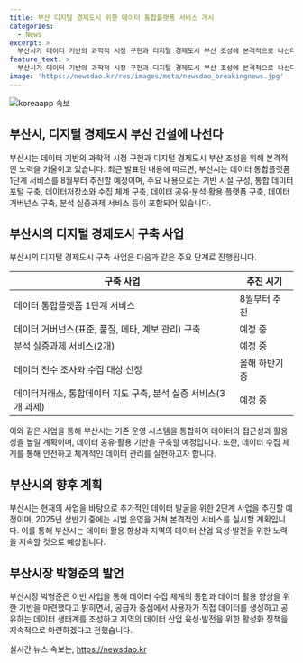 ```yaml
---
title: 부산 디지털 경제도시 위한 데이터 통합플랫폼 서비스 개시
categories:
  - News
excerpt: >
  부산시가 데이터 기반의 과학적 시정 구현과 디지털 경제도시 부산 조성에 본격적으로 나선다. 8월부터 시범 운영될 데이터 통합플랫폼은 기반 시설 구성, 데이터 저장소와 수집 체계 구축, 데이터 공유·분석·활용 플랫폼 구축 등을 포함한다. 시는 데이터의 접근성과 활용성을 높인다는 목표로 공모와 이벤트를 통해 참여를 독려하고, 2025년까지 선순환 데이터 생태계 조성 및 데이터 산업 육성을 계획하고 있다.
feature_text: >
  부산시가 데이터 기반의 과학적 시정 구현과 디지털 경제도시 부산 조성에 본격적으로 나선다. 8월부터 시범 운영될 데이터 통합플랫폼은 기반 시설 구성, 데이터 저장소와 수집 체계 구축, 데이터 공유·분석·활용 플랫폼 구축 등을 포함한다. 시는 데이터의 접근성과 활용성을 높인다는 목표로 공모와 이벤트를 통해 참여를 독려하고, 2025년까지 선순환 데이터 생태계 조성 및 데이터 산업 육성을 계획하고 있다.
image: 'https://newsdao.kr/res/images/meta/newsdao_breakingnews.jpg'
---
```


<p><img src="httpss://newsdao.kr/res/images/meta/newsdao_breakingnews.jpg" alt="koreaapp 속보" /></p>

<h2>부산시, 디지털 경제도시 부산 건설에 나선다</h2>

<p data-ke-size="size16">부산시는 데이터 기반의 과학적 시정 구현과 디지털 경제도시 부산 조성을 위해 본격적인 노력을 기울이고 있습니다. 최근 발표된 내용에 따르면, 부산시는 데이터 통합플랫폼 1단계 서비스를 8월부터 추진할 예정이며, 주요 내용으로는 기반 시설 구성, 통합 데이터 포털 구축, 데이터저장소와 수집 체계 구축, 데이터 공유·분석·활용 플랫폼 구축, 데이터 거버넌스 구축, 분석 실증과제 서비스 등이 포함되어 있습니다.</p>

<h2 data-ke-size="size26">부산시의 디지털 경제도시 구축 사업</h2>

<p data-ke-size="size16">부산시의 디지털 경제도시 구축 사업은 다음과 같은 주요 단계로 진행됩니다.</p>

<table>
    <thead>
        <tr>
            <th><b>구축 사업</b></th>
            <th><b>추진 시기</b></th>
        </tr>
    </thead>
    <tbody>
        <tr>
            <td>데이터 통합플랫폼 1단계 서비스</td>
            <td>8월부터 추진</td>
        </tr>
        <tr>
            <td>데이터 거버넌스(표준, 품질, 메타, 계보 관리) 구축</td>
            <td>예정 중</td>
        </tr>
        <tr>
            <td>분석 실증과제 서비스(2개)</td>
            <td>예정 중</td>
        </tr>
        <tr>
            <td>데이터 전수 조사와 수집 대상 선정</td>
            <td>올해 하반기 중</td>
        </tr>
        <tr>
            <td>데이터거래소, 통합데이터 지도 구축, 분석 실증 서비스(3개 과제)</td>
            <td>예정 중</td>
        </tr>
    </tbody>
</table>

<p data-ke-size="size16">이와 같은 사업을 통해 부산시는 기존 운영 시스템을 통합하여 데이터의 접근성과 활용성을 높일 계획이며, 데이터 공유·활용 기반을 구축할 예정입니다. 또한, 데이터 수집 체계를 통해 안전하고 체계적인 데이터 관리를 실현하고자 합니다.</p>

<h2 data-ke-size="size26">부산시의 향후 계획</h2>

<p data-ke-size="size16">부산시는 현재의 사업을 바탕으로 추가적인 데이터 발굴을 위한 2단계 사업을 추진할 예정이며, 2025년 상반기 중에는 시범 운영을 거쳐 본격적인 서비스를 실시할 계획입니다. 이를 통해 부산시는 데이터 활용 향상과 지역의 데이터 산업 육성·발전을 위한 노력을 지속할 것으로 예상됩니다.</p>

<h2 data-ke-size="size26">부산시장 박형준의 발언</h2>

<p data-ke-size="size16">부산시장 박형준은 이번 사업을 통해 데이터 수집 체계의 통합과 데이터 활용 향상을 위한 기반을 마련했다고 밝히면서, 공급자 중심에서 사용자가 직접 데이터를 생성하고 공유하는 데이터 생태계를 조성하고 지역의 데이터 산업 육성·발전을 위한 활성화 정책을 지속적으로 마련하겠다고 전했습니다.</p>
실시간 뉴스 속보는, <a href="https://newsdao.kr" rel="dofollow">https://newsdao.kr</a>


